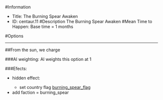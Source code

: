 #Information
 - Title: The Burning Spear Awaken
 - ID: centaur.11
#Description
The Burning Spear Awaken
#Mean Time to Happen:
Base time = 1 months

#Options

___
##From the sun, we charge

###AI weighting:
AI weights this option at 1


###Efects:<ul><li>hidden effect:</li><ul><li>set country flag [burning_spear_flag](../flags/burning_spear_flag.md)</li></ul><li>add faction = burning_spear</li></ul>
